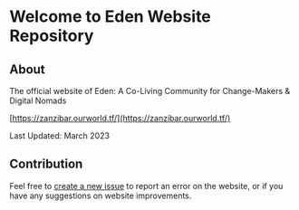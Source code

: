 # Welcome to Eden Website Repository

## About

The official website of Eden: A Co-Living Community for Change-Makers & Digital Nomads

[https://zanzibar.ourworld.tf/](https://zanzibar.ourworld.tf/)

Last Updated: March 2023

## Contribution

Feel free to [create a new issue](https://github.com/ourworld-tsc/www_ourparadise_new/issues) to report an error on the website, or if you have any suggestions on website improvements. 
